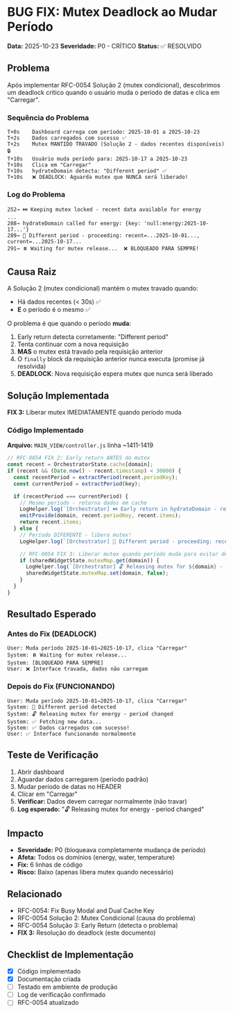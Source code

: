 # BUG FIX: Mutex Deadlock ao Mudar Período

**Data:** 2025-10-23
**Severidade:** P0 - CRÍTICO
**Status:** ✅ RESOLVIDO

## Problema

Após implementar RFC-0054 Solução 2 (mutex condicional), descobrimos um deadlock crítico quando o usuário muda o período de datas e clica em "Carregar".

### Sequência do Problema

```
T+0s    Dashboard carrega com período: 2025-10-01 a 2025-10-23
T+2s    Dados carregados com sucesso ✅
T+2s    Mutex MANTIDO TRAVADO (Solução 2 - dados recentes disponíveis) 🔒
T+10s   Usuário muda período para: 2025-10-17 a 2025-10-23
T+10s   Clica em "Carregar"
T+10s   hydrateDomain detecta: "Different period" ✅
T+10s   ❌ DEADLOCK: Aguarda mutex que NUNCA será liberado!
```

### Log do Problema

```
252→ ⏭️ Keeping mutex locked - recent data available for energy
...
288→ hydrateDomain called for energy: {key: 'null:energy:2025-10-17...'}
289→ 🔄 Different period - proceeding: recent=...2025-10-01..., current=...2025-10-17...
291→ ⏸️ Waiting for mutex release...  ❌ BLOQUEADO PARA SEMPRE!
```

## Causa Raiz

A Solução 2 (mutex condicional) mantém o mutex travado quando:
- Há dados recentes (< 30s) ✅
- **E** o período é o mesmo ✅

O problema é que quando o período **muda**:
1. Early return detecta corretamente: "Different period"
2. Tenta continuar com a nova requisição
3. **MAS** o mutex está travado pela requisição anterior
4. O `finally` block da requisição anterior nunca executa (promise já resolvida)
5. **DEADLOCK**: Nova requisição espera mutex que nunca será liberado

## Solução Implementada

**FIX 3:** Liberar mutex IMEDIATAMENTE quando período muda

### Código Implementado

**Arquivo:** `MAIN_VIEW/controller.js` linha ~1411-1419

```javascript
// RFC-0054 FIX 2: Early return ANTES do mutex
const recent = OrchestratorState.cache[domain];
if (recent && (Date.now() - recent.timestamp) < 30000) {
  const recentPeriod = extractPeriod(recent.periodKey);
  const currentPeriod = extractPeriod(key);

  if (recentPeriod === currentPeriod) {
    // Mesmo período - retorna dados em cache
    LogHelper.log(`[Orchestrator] ⏭️ Early return in hydrateDomain - recent data available for ${domain}`);
    emitProvide(domain, recent.periodKey, recent.items);
    return recent.items;
  } else {
    // Período DIFERENTE - libera mutex!
    LogHelper.log(`[Orchestrator] 🔄 Different period - proceeding: recent=${recentPeriod}, current=${currentPeriod}`);

    // RFC-0054 FIX 3: Liberar mutex quando período muda para evitar deadlock
    if (sharedWidgetState.mutexMap.get(domain)) {
      LogHelper.log(`[Orchestrator] 🔓 Releasing mutex for ${domain} - period changed`);
      sharedWidgetState.mutexMap.set(domain, false);
    }
  }
}
```

## Resultado Esperado

### Antes do Fix (DEADLOCK)
```
User: Muda período 2025-10-01→2025-10-17, clica "Carregar"
System: ⏸️ Waiting for mutex release...
System: [BLOQUEADO PARA SEMPRE]
User: ❌ Interface travada, dados não carregam
```

### Depois do Fix (FUNCIONANDO)
```
User: Muda período 2025-10-01→2025-10-17, clica "Carregar"
System: 🔄 Different period detected
System: 🔓 Releasing mutex for energy - period changed
System: ✅ Fetching new data...
System: ✅ Dados carregados com sucesso!
User: ✅ Interface funcionando normalmente
```

## Teste de Verificação

1. Abrir dashboard
2. Aguardar dados carregarem (período padrão)
3. Mudar período de datas no HEADER
4. Clicar em "Carregar"
5. **Verificar:** Dados devem carregar normalmente (não travar)
6. **Log esperado:** "🔓 Releasing mutex for energy - period changed"

## Impacto

- **Severidade:** P0 (bloqueava completamente mudança de período)
- **Afeta:** Todos os domínios (energy, water, temperature)
- **Fix:** 6 linhas de código
- **Risco:** Baixo (apenas libera mutex quando necessário)

## Relacionado

- RFC-0054: Fix Busy Modal and Dual Cache Key
- RFC-0054 Solução 2: Mutex Condicional (causa do problema)
- RFC-0054 Solução 3: Early Return (detecta o problema)
- **FIX 3:** Resolução do deadlock (este documento)

## Checklist de Implementação

- [x] Código implementado
- [x] Documentação criada
- [ ] Testado em ambiente de produção
- [ ] Log de verificação confirmado
- [ ] RFC-0054 atualizado
